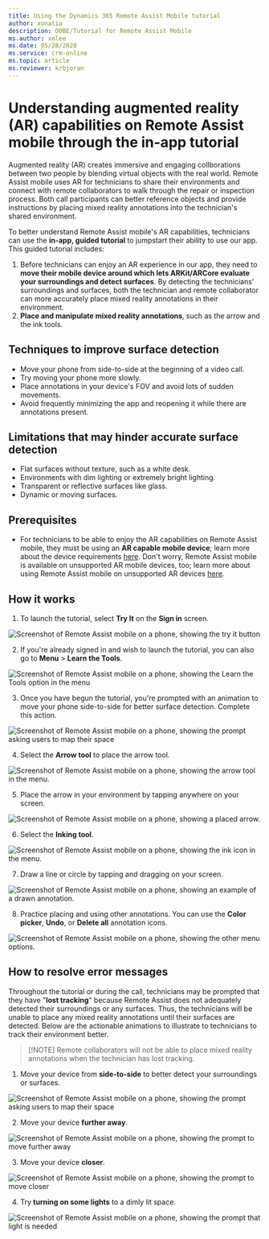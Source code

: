 ```yaml
---
title: Using the Dynamics 365 Remote Assist Mobile tutorial
author: xonatia
description: OOBE/Tutorial for Remote Assist Mobile 
ms.author: xolee
ms.date: 05/28/2020
ms.service: crm-online
ms.topic: article
ms.reviewer: krbjoran
---
```

# Understanding augmented reality (AR) capabilities on Remote Assist mobile through the in-app tutorial

Augmented reality (AR) creates immersive and engaging collborations between two people by blending virtual objects with the real world. Remote Assist mobile uses AR for technicians to share their environments and connect with remote collaborators to walk through the repair or inspection process. Both call participants can better reference objects and provide instructions by placing mixed reality annotations into the technician's shared environment. 

To better understand Remote Assist mobile's AR capabilities, technicians can use the **in-app, guided tutorial** to jumpstart their ability to use our app. This guided tutorial includes:

1. Before technicians can enjoy an AR experience in our app, they need to **move their mobile device around which lets ARKit/ARCore evaluate your surroundings and detect surfaces**. By detecting the technicians' surroundings and surfaces, both the technician and remote collaborator can more accurately place mixed reality annotations in their environment. 
2. **Place and manipulate mixed reality annotations**, such as the arrow and the ink tools.

## Techniques to improve surface detection
- Move your phone from side-to-side at the beginning of a video call.
- Try moving your phone more slowly.
- Place annotations in your device's FOV and avoid lots of sudden movements.
- Avoid frequently minimizing the app and reopening it while there are annotations present.

## Limitations that may hinder accurate surface detection
- Flat surfaces without texture, such as a white desk.
- Environments with dim lighting or extremely bright lighting.
- Transparent or reflective surfaces like glass.
- Dynamic or moving surfaces.

## Prerequisites 
- For technicians to be able to enjoy the AR capabilities on Remote Assist mobile, they must be using an **AR capable mobile device**; learn more about the device requirements [here](https://docs.microsoft.com/dynamics365/mixed-reality/remote-assist/requirements). Don't worry, Remote Assist mobile is available on unsupported AR mobile devices, too; learn more about using Remote Assist mobile on unsupported AR devices [here](mobile-app/using-devices-without-AR.md). 

## How it works

1. To launch the tutorial, select **Try It** on the **Sign in** screen.

![Screenshot of Remote Assist mobile on a phone, showing the try it button](./media/13.png "Try It")

2. If you're already signed in and wish to launch the tutorial, you can also go to **Menu** > **Learn the Tools**. 

![Screenshot of Remote Assist mobile on a phone, showing the Learn the Tools option in the menu](./media/14b.png "Try Tools")

3. Once you have begun the tutorial, you're prompted with an animation to move your phone side-to-side for better surface detection. Complete this action. 

![Screenshot of Remote Assist mobile on a phone, showing the prompt asking users to map their space](./media/15.png "Map Space")

4. Select the **Arrow tool** to place the arrow tool.

![Screenshot of Remote Assist mobile on a phone, showing the arrow tool in the menu.](./media/16.png "Select Arrow")

5. Place the arrow in your environment by tapping anywhere on your screen. 

![Screenshot of Remote Assist mobile on a phone, showing a placed arrow.](./media/17a.png "Place Arrow")

6. Select the **Inking tool**.

![Screenshot of Remote Assist mobile on a phone, showing the ink icon in the menu.](./media/18.png "Select Ink")

7. Draw a line or circle by tapping and dragging on your screen. 

![Screenshot of Remote Assist mobile on a phone, showing an example of a drawn annotation.](./media/19b.png "Draw")

8. Practice placing and using other annotations. You can use the **Color picker**, **Undo**, or **Delete all** annotation icons. 

![Screenshot of Remote Assist mobile on a phone, showing the other menu options.](./media/20a.png "Other")

## How to resolve error messages 

Throughout the tutorial or during the call, technicians may be prompted that they have "**lost tracking**" because Remote Assist does not adequately detected their surroundings or any surfaces. Thus, the technicians will be unable to place any mixed reality annotations until their surfaces are detected. Below are the actionable animations to illustrate to technicians to track their environment better.

> [!NOTE] Remote collaborators will not be able to place mixed reality annotations when the technician has lost tracking. 

1. Move your device from **side-to-side** to better detect your surroundings or surfaces.

![Screenshot of Remote Assist mobile on a phone, showing the prompt asking users to map their space](./media/15.png "Map Space")

2. Move your device **further away**.

![Screenshot of Remote Assist mobile on a phone, showing the prompt to move further away](./media/22.png "Far Away")

3. Move your device **closer**.

![Screenshot of Remote Assist mobile on a phone, showing the prompt to move closer](./media/23.png "Closer")

4. Try **turning on some lights** to a dimly lit space.

![Screenshot of Remote Assist mobile on a phone, showing the prompt that light is needed](./media/24.png "More light needed")
